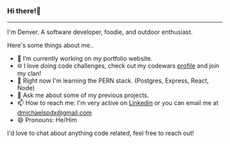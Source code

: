 ### Hi there!👋

---

I'm Denver. A software developer, foodie, and outdoor enthusiast. 

Here's some things about me..

- 🔭 I’m currently working on my portfolio website.
- 🌐 I love doing code challenges, check out my codewars [profile](https://www.linkedin.com/in/denvermccarthy/) and join my clan!
- 🌱 Right now I'm learning the PERN stack. (Postgres, Express, React, Node)
- 💬 Ask me about some of my previous projects.
- 📫 How to reach me: I'm very active on [Linkedin](https://www.linkedin.com/in/denvermccarthy/) or you can email me at dmichaelspdx@gmail.com
- 😄 Pronouns: He/Him

I'd love to chat about anything code related, feel free to reach out!
